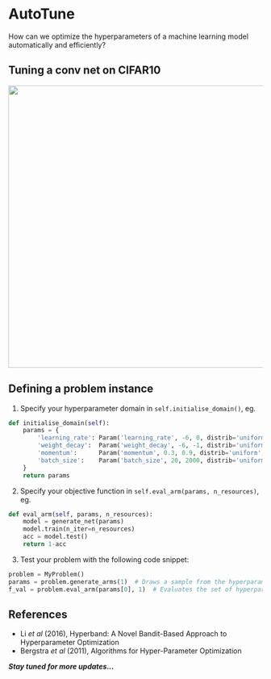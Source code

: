 AutoTune
=========
How can we optimize the hyperparameters of a machine learning model automatically and efficiently?

Tuning a conv net on CIFAR10
-----
<img src="https://github.com/signapoop/autotune/blob/master/img/cifar_9hps.png" width="560">

Defining a problem instance
-----
1) Specify your hyperparameter domain in `self.initialise_domain()`, eg.
```python
def initialise_domain(self):
    params = {
        'learning_rate': Param('learning_rate', -6, 0, distrib='uniform', scale='log', logbase=10),
        'weight_decay':  Param('weight_decay', -6, -1, distrib='uniform', scale='log', logbase=10),
        'momentum':      Param('momentum', 0.3, 0.9, distrib='uniform', scale='linear'),
        'batch_size':    Param('batch_size', 20, 2000, distrib='uniform', scale='linear', interval=1),
    }
    return params
```

2) Specify your objective function in `self.eval_arm(params, n_resources)`, eg.
```python
def eval_arm(self, params, n_resources):
    model = generate_net(params)
    model.train(n_iter=n_resources)
    acc = model.test()
    return 1-acc
```

3) Test your problem with the following code snippet:
```python
problem = MyProblem()
params = problem.generate_arms(1)  # Draws a sample from the hyperparameter space
f_val = problem.eval_arm(params[0], 1)  # Evaluates the set of hyperparameters
```

References
-----
 - Li *et al* (2016), Hyperband: A Novel Bandit-Based Approach to Hyperparameter Optimization
 - Bergstra *et al* (2011), Algorithms for Hyper-Parameter Optimization

___Stay tuned for more updates...___
